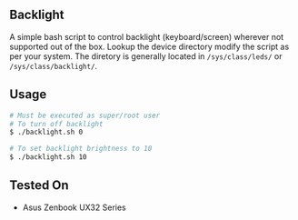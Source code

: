 ## Backlight

A simple bash script to control backlight (keyboard/screen) wherever not supported out of the box. Lookup the device directory modify the script as per your system. The diretory is generally located in `/sys/class/leds/` or `/sys/class/backlight/`.


## Usage

```bash
# Must be executed as super/root user
# To turn off backlight
$ ./backlight.sh 0

# To set backlight brightness to 10
$ ./backlight.sh 10
```

## Tested On

* Asus Zenbook UX32 Series
